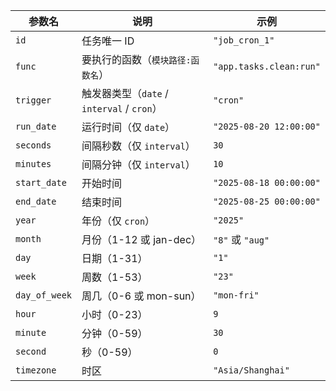 | 参数名           | 说明                                  | 示例                      |
| ------------- | ----------------------------------- | ----------------------- |
| `id`          | 任务唯一 ID                             | `"job_cron_1"`          |
| `func`        | 要执行的函数（`模块路径:函数名`）                  | `"app.tasks.clean:run"` |
| `trigger`     | 触发器类型（`date` / `interval` / `cron`） | `"cron"`                |
| `run_date`    | 运行时间（仅 `date`）                      | `"2025-08-20 12:00:00"` |
| `seconds`     | 间隔秒数（仅 `interval`）                  | `30`                    |
| `minutes`     | 间隔分钟（仅 `interval`）                  | `10`                    |
| `start_date`  | 开始时间                                | `"2025-08-18 00:00:00"` |
| `end_date`    | 结束时间                                | `"2025-08-25 00:00:00"` |
| `year`        | 年份（仅 `cron`）                        | `"2025"`                |
| `month`       | 月份（1-12 或 jan-dec）                  | `"8"` 或 `"aug"`         |
| `day`         | 日期（1-31）                            | `"1"`                   |
| `week`        | 周数（1-53）                            | `"23"`                  |
| `day_of_week` | 周几（0-6 或 mon-sun）                   | `"mon-fri"`             |
| `hour`        | 小时（0-23）                            | `9`                     |
| `minute`      | 分钟（0-59）                            | `30`                    |
| `second`      | 秒（0-59）                             | `0`                     |
| `timezone`    | 时区                                  | `"Asia/Shanghai"`       |
